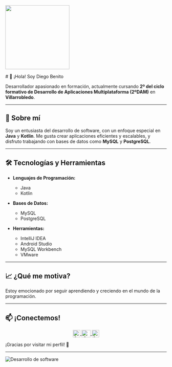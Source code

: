 
  

<img align="center" width="200" src="https://avatars.githubusercontent.com/u/182141380?v=4" />
 

<p>
  # 👋 ¡Hola! Soy Diego Benito

Desarrollador apasionado en formación, actualmente cursando **2º del ciclo formativo de Desarrollo de Aplicaciones Multiplataforma (2ºDAM)** en **Villarrobledo**.

---

## 🌟 Sobre mí

Soy un entusiasta del desarrollo de software, con un enfoque especial en **Java** y **Kotlin**. Me gusta crear aplicaciones eficientes y escalables, y disfruto trabajando con bases de datos como **MySQL** y **PostgreSQL**.

---

## 🛠️ Tecnologías y Herramientas

- **Lenguajes de Programación:**
  - Java
  - Kotlin

- **Bases de Datos:**
  - MySQL
  - PostgreSQL

- **Herramientas:**
  - IntelliJ IDEA
  - Android Studio
  - MySQL Workbench
  - VMware

---

## 📈 ¿Qué me motiva?

Estoy emocionado por seguir aprendiendo y creciendo en el mundo de la programación. 

---

## 📫 ¡Conectemos!

<p align="center">
  </a>
  <span style="width: 8px;"> </span>
  <a href="https://www.instagram.com/diegobenito._?igsh=MW9vZ2MwN2Nxcm8zdA==" target="blank">
    <img align="center" src="https://upload.wikimedia.org/wikipedia/commons/e/e7/Instagram_logo_2016.svg" alt="Canal de Instagram de midu.dev" height="23px" width="23px" />
  </a>
  <span style="width: 8px;"> </span>
  <a href="https://x.com/theclich2" target="blank">
    <img align="center" src="https://upload.wikimedia.org/wikipedia/commons/thumb/6/6f/Logo_of_Twitter.svg/2491px-Logo_of_Twitter.svg.png" alt="Canal de Twitter de midudev" height="23px" width="28px" />
  </a>
  <a href="https://www.linkedin.com/in/diego-benito-mart%C3%ADnez-6039a226a/" target="blank">
    <img align="center" src="https://upload.wikimedia.org/wikipedia/commons/e/e7/Instagram_logo_2016.svg" alt="Canal de Instagram de Diego" height="23px" width="23px" />
  </a>
</p>

¡Gracias por visitar mi perfil! 🚀

---

![Desarrollo de software](https://via.placeholder.com/800x200.png?text=Desarrollo+de+Software)

   
</p>
